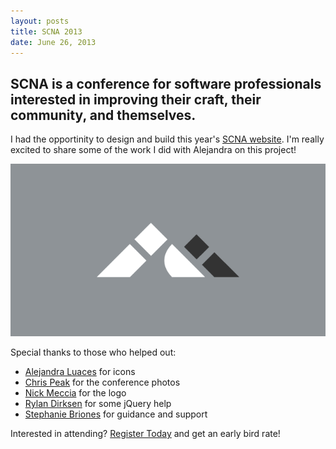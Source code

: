 ```yaml
---
layout: posts
title: SCNA 2013
date: June 26, 2013
---
```

<h2>
SCNA is a conference for software professionals interested in improving their craft, their community, and themselves.
</h2>

<p>
I had the opportinity to design and build this year's <a href="http://scna.softwarecraftsmanship.com/" target="_blank">SCNA website</a>. I'm really excited to share some of the work I did with Alejandra on this project!
</p>

<img src="/images/scna-logo.png" alt="SCNA">

<p>
Special thanks to those who helped out:
</p>

<ul>
<li><a href="http://alejandraluaces.com/" target="_blank">Alejandra Luaces</a> for icons</li>
<li><a href="http://gorilla-studios.com/" target="_blank">Chris Peak</a> for the conference photos</li>
<li><a href="http://nickmeccia.tumblr.com/" target="_blank">Nick Meccia</a> for the logo</li>
<li><a href="http://rylandirksen.com/" target="_blank">Rylan Dirksen</a> for some jQuery help</li>
<li><a href="http://stephaniebriones.com/" target="_blank">Stephanie Briones</a> for guidance and support</li>
</ul>

<p>Interested in attending? <a href="http://scna.eventbrite.com/" target="_blank">Register Today</a> and get an early bird rate!</p>
